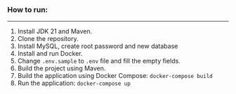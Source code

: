 ### How to run:

---

1. Install JDK 21 and Maven.
2. Clone the repository.
3. Install MySQL, create root password and new database
4. Install and run Docker.
5. Change `.env.sample` to `.env` file and fill the empty fields.
6. Build the project using Maven.
7. Build the application using Docker Compose: `docker-compose build`
8. Run the application: `docker-compose up`